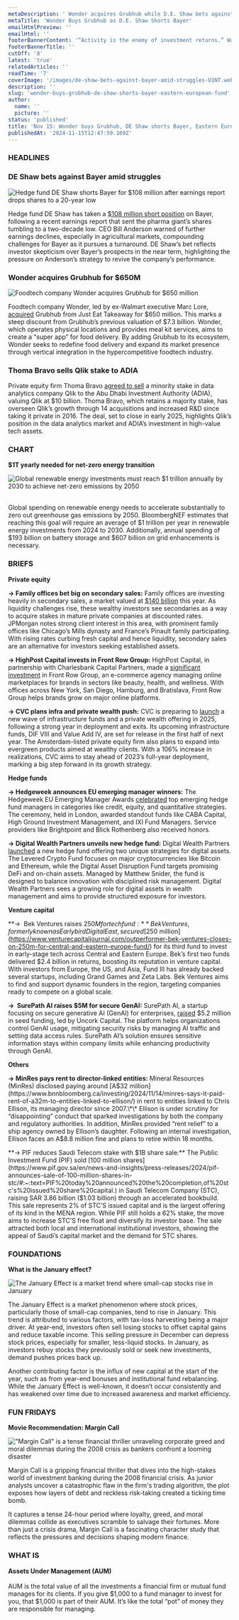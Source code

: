 ```yaml
---
metaDescription: ' Wonder acquires Grubhub while D.E. Shaw bets against Bayer.'
metaTitle: 'Wonder Buys Grubhub as D.E. Shaw Shorts Bayer'
emailHtmlPreview: ''
emailHtml: ''
footerBannerContent: '“Activity is the enemy of investment returns.” Warren Buffett'
footerBannerTitle: ''
cutOff: '8'
latest: 'true'
relatedArticles: ''
readTime: '7'
coverImage: '/images/de-shaw-bets-against-bayer-amid-struggles-U1NT.webp'
description: ''
slug: 'wonder-buys-grubhub-de-shaw-shorts-bayer-eastern-european-fund'
author:
  name: ''
  picture: ''
status: 'published'
title: 'Nov 15: Wonder buys Grubhub, DE Shaw shorts Bayer, Eastern European fund'
publishedAt: '2024-11-15T12:47:59.169Z'
---
```


### HEADLINES

### DE Shaw bets against Bayer amid struggles

![Hedge fund DE Shaw shorts Bayer for $108 million after earnings report drops shares to a 20-year low](/images/de-shaw-bets-against-bayer-amid-struggles-A4Mj.webp)

Hedge fund DE Shaw has taken a [$108 million short position](https://www.hedgeweek.com/de-shaw-makes-108m-bayer-short-bet/) on Bayer, following a recent earnings report that sent the pharma giant’s shares tumbling to a two-decade low. CEO Bill Anderson warned of further earnings declines, especially in agricultural markets, compounding challenges for Bayer as it pursues a turnaround. DE Shaw’s bet reflects investor skepticism over Bayer’s prospects in the near term, highlighting the pressure on Anderson’s strategy to revive the company’s performance.

### **Wonder acquires Grubhub for $650M**

![Foodtech company Wonder acquires Grubhub for $650 million](/images/wonder-acquires-grubhub-for-650m--E4Nj.webp)

Foodtech company Wonder, led by ex-Walmart executive Marc Lore, [acquired](https://pitchbook.com/news/articles/wonder-grubhub-acquisition-just-eat-steep-loss) Grubhub from Just Eat Takeaway for $650 million. This marks a steep discount from Grubhub’s previous valuation of $7.3 billion. Wonder, which operates physical locations and provides meal kit services, aims to create a “super app” for food delivery. By adding Grubhub to its ecosystem, Wonder seeks to redefine food delivery and expand its market presence through vertical integration in the hypercompetitive foodtech industry.

### Thoma Bravo sells Qlik stake to ADIA

Private equity firm Thoma Bravo [agreed to sell](https://www.privateequitywire.co.uk/thoma-bravo-sells-minority-stake-in-qlik-to-adia-at-10bn-valuation/#:~:text=Thoma%20Bravo%20sells%20minority%20stake%20in%20Qlik%20to%20ADIA%20at%20%2410bn%20valuation,-November%2013%2C%202024&text=Software%20and%20technology%2Dfocused%20private,analytics%20company%20at%20%2410bn.) a minority stake in data analytics company Qlik to the Abu Dhabi Investment Authority (ADIA), valuing Qlik at $10 billion. Thoma Bravo, which retains a majority stake, has overseen Qlik’s growth through 14 acquisitions and increased R&D since taking it private in 2016. The deal, set to close in early 2025, highlights Qlik’s position in the data analytics market and ADIA’s investment in high-value tech assets.

### CHART

**$1T yearly needed for net-zero energy transition**

![Global renewable energy investments must reach $1 trillion annually by 2030 to achieve net-zero emissions by 2050](/images/renewables-need-1-trillion-annual-investment-to-reach-net-zero-k5NT.webp)

\
Global spending on renewable energy needs to accelerate substantially to zero out greenhouse gas emissions by 2050. BloombergNEF estimates that reaching this goal will require an average of $1 trillion per year in renewable energy investments from 2024 to 2030. Additionally, annual spending of $193 billion on battery storage and $607 billion on grid enhancements is necessary.

### BRIEFS

**Private equity**

**→ Family offices bet big on secondary sales:** Family offices are investing heavily in secondary sales, a market valued at [$140 billion](https://www.bloomberg.com/news/articles/2024-11-14/family-offices-flock-to-140-billion-market-for-secondary-sales?embedded-checkout=true) this year. As liquidity challenges rise, these wealthy investors see secondaries as a way to acquire stakes in mature private companies at discounted rates. JPMorgan notes strong client interest in this area, with prominent family offices like Chicago’s Mills dynasty and France’s Pinault family participating. With rising rates curbing fresh capital and hence liquidity, secondary sales are an alternative for investors seeking established assets.

**→ HighPost Capital invests in Front Row Group:** HighPost Capital, in partnership with Charlesbank Capital Partners, made a [significant investment](https://www.privateequitywire.co.uk/highpost-capital-makes-significant-front-row-investment/) in Front Row Group, an e-commerce agency managing online marketplaces for brands in sectors like beauty, health, and wellness. With offices across New York, San Diego, Hamburg, and Bratislava, Front Row Group helps brands grow on major online platforms.

**→ CVC plans infra and private wealth push:** CVC is preparing to [launch](https://www.fnlondon.com/articles/cvc-eyes-infra-and-wealth-push-in-2025-ec888ec4) a new wave of infrastructure funds and a private wealth offering in 2025, following a strong year in deployment and exits. Its upcoming infrastructure funds, DIF VIII and Value Add IV, are set for release in the first half of next year. The Amsterdam-listed private equity firm also plans to expand into evergreen products aimed at wealthy clients. With a 106% increase in realizations, CVC aims to stay ahead of 2023’s full-year deployment, marking a big step forward in its growth strategy.

**Hedge funds**

**→ Hedgeweek announces EU emerging manager winners:** The Hedgeweek EU Emerging Manager Awards [celebrated](https://www.hedgeweek.com/hedgeweek-eu-emerging-manager-awards-2024-winners-announced/) top emerging hedge fund managers in categories like credit, equity, and quantitative strategies. The ceremony, held in London, awarded standout funds like CABA Capital, High Ground Investment Management, and IXI Fund Managers. Service providers like Brightpoint and Blick Rothenberg also received honors.

**→ Digital Wealth Partners unveils new hedge fund:** Digital Wealth Partners [launched](https://www.globenewswire.com/news-release/2024/11/14/2981262/0/en/Digital-Wealth-Partners-Introduces-New-Hedge-Fund-Featuring-Two-Unique-Investment-Strategies.html) a new hedge fund offering two unique strategies for digital assets. The Levered Crypto Fund focuses on major cryptocurrencies like Bitcoin and Ethereum, while the Digital Asset Disruption Fund targets promising DeFi and on-chain assets. Managed by Matthew Snider, the fund is designed to balance innovation with disciplined risk management. Digital Wealth Partners sees a growing role for digital assets in wealth management and aims to provide structured exposure for investors.

**Venture capital**

**→  Bek Ventures raises $250M for tech fund:** Bek Ventures, formerly known as Earlybird Digital East, secured [$250 million](https://www.venturecapitaljournal.com/outperformer-bek-ventures-closes-on-250m-for-central-and-eastern-europe-fund/) for its third fund to invest in early-stage tech across Central and Eastern Europe. Bek’s first two funds delivered $2.4 billion in returns, boosting its reputation in venture capital. With investors from Europe, the US, and Asia, Fund III has already backed several startups, including Grand Games and Zeta Labs. Bek Ventures aims to find and support dynamic founders in the region, targeting companies ready to compete on a global scale.

**→  SurePath AI raises $5M for secure GenAI:** SurePath AI, a startup focusing on secure generative AI (GenAI) for enterprises, [raised](https://www.surepath.ai/blog/seed-funding-announcement) $5.2 million in seed funding, led by Uncork Capital. The platform helps organizations control GenAI usage, mitigating security risks by managing AI traffic and setting data access rules. SurePath AI’s solution ensures sensitive information stays within company limits while enhancing productivity through GenAI.

**Others**

**→ MinRes pays rent to director-linked entities:** Mineral Resources (MinRes) disclosed paying around [A$32 million](https://www.bnnbloomberg.ca/investing/2024/11/14/minres-says-it-paid-rent-of-a32m-to-entities-linked-to-ellison/) in rent to entities linked to Chris Ellison, its managing director since 2007.\*\* Ellison is under scrutiny for “disappointing” conduct that sparked investigations by both the company and regulatory authorities. In addition, MinRes provided “rent relief” to a ship agency owned by Ellison’s daughter. Following an internal investigation, Ellison faces an A$8.8 million fine and plans to retire within 18 months.

**→ PIF reduces Saudi Telecom stake with $1B share sale:** The Public Investment Fund (PIF) sold [100 million shares](https://www.pif.gov.sa/en/news-and-insights/press-releases/2024/pif-announces-sale-of-100-million-shares-in-stc/#:~:text=PIF%20today%20announced%20the%20completion,of%20stc's%20issued%20share%20capital.) in Saudi Telecom Company (STC), raising SAR 3.86 billion ($1.03 billion) through an accelerated bookbuild. This sale represents 2% of STC’S issued capital and is the largest offering of its kind in the MENA region. While PIF still holds a 62% stake, the move aims to increase STC’S free float and diversify its investor base. The sale attracted both local and international institutional investors, showing the appeal of Saudi’s capital market and the demand for STC shares.

### FOUNDATIONS

**What is the January effect?**

![The January Effect is a market trend where small-cap stocks rise in January](/images/what-is-the-january-effect_-Q4MD.webp)

The January Effect is a market phenomenon where stock prices, particularly those of small-cap companies, tend to rise in January. This trend is attributed to various factors, with tax-loss harvesting being a major driver. At year-end, investors often sell losing stocks to offset capital gains and reduce taxable income. This selling pressure in December can depress stock prices, especially for smaller, less-liquid stocks. In January, as investors rebuy stocks they previously sold or seek new investments, demand pushes prices back up.

Another contributing factor is the influx of new capital at the start of the year, such as from year-end bonuses and institutional fund rebalancing. While the January Effect is well-known, it doesn’t occur consistently and has weakened over time due to increased awareness and market efficiency.

### FUN FRIDAYS

**Movie Recommendation: Margin Call**

!["Margin Call" is a tense financial thriller unraveling corporate greed and moral dilemmas during the 2008 crisis as bankers confront a looming disaster](/images/margin-call-7-2-IyND.webp)

Margin Call is a gripping financial thriller that dives into the high-stakes world of investment banking during the 2008 financial crisis. As junior analysts uncover a catastrophic flaw in the firm's trading algorithm, the plot exposes how layers of debt and reckless risk-taking created a ticking time bomb.

It captures a tense 24-hour period where loyalty, greed, and moral dilemmas collide as executives scramble to salvage their fortunes. More than just a crisis drama, Margin Call is a fascinating character study that reflects the pressures and decisions shaping modern finance.

### WHAT IS

**Assets Under Management (AUM)**\
\
AUM is the total value of all the investments a financial firm or mutual fund manages for its clients. If you give $1,000 to a fund manager to invest for you, that $1,000 is part of their AUM. It’s like the total “pot” of money they are responsible for managing.